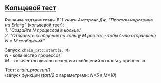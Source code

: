 ## [Кольцевой тест](../programs/chain_proc/chain_proc.erl)
Решение задания главы 8.11 книги *Амстронг Дж. "Программирование на Erlang"* (кольцевой тест):  
*1. "Создайте N процессов в кольце."*  
*2. "Отправьте сообщение по кольцу M раз так, чтобы было отправлено N * M сообщений."*  

Запуск: ```chain_proc:start(N, M)```  
*N* - количество процессов  
*M* - количество циклов передачи сообщений по кольцу процессов  

Тест: *chain_proc:run()*  
(запуск функции *start/2* с параметрами: *N=5* и *M=10*)
